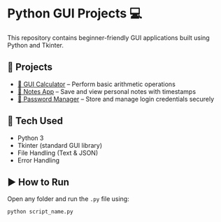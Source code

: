 # Python GUI Projects 💻

This repository contains beginner-friendly GUI applications built using Python and Tkinter.

## 📁 Projects

- [🧮 GUI Calculator](./gui_calculator/) – Perform basic arithmetic operations
- [📝 Notes App](./gui_notes_app/) – Save and view personal notes with timestamps
- [🔐 Password Manager](./gui_password_manager/) – Store and manage login credentials securely

## 🔧 Tech Used

- Python 3
- Tkinter (standard GUI library)
- File Handling (Text & JSON)
- Error Handling

## ▶️ How to Run

Open any folder and run the `.py` file using:

```bash
python script_name.py



